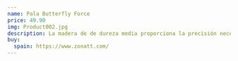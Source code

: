 ```yaml
---
name: Pala Butterfly Force
price: 49.90
img: Product002.jpg
description: La madera de de dureza media proporciona la precisión necesaria para un juego ofensivo.
buy:
  spain: https://www.zonatt.com/
---
```

